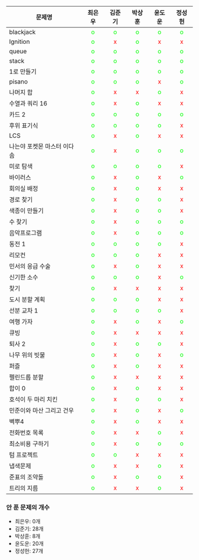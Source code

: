 |문제명| 최은우 | 김준기  | 박상훈  | 윤도운  | 정성헌 |
|------|:-------:|:-------:|:-------:|:-------:|:-------:|
|blackjack|<span style="color: #0f0">o</span>|<span style="color: #0f0">o</span>|<span style="color: #0f0">o</span>|<span style="color: #0f0">o</span>|<span style="color: #0f0">o</span>|
|Ignition|<span style="color: #0f0">o</span>|<span style="color: #f00">x</span>|<span style="color: #0f0">o</span>|<span style="color: #f00">x</span>|<span style="color: #f00">x</span>|
|queue|<span style="color: #0f0">o</span>|<span style="color: #0f0">o</span>|<span style="color: #0f0">o</span>|<span style="color: #0f0">o</span>|<span style="color: #0f0">o</span>|
|stack|<span style="color: #0f0">o</span>|<span style="color: #0f0">o</span>|<span style="color: #0f0">o</span>|<span style="color: #0f0">o</span>|<span style="color: #0f0">o</span>|
|1로 만들기|<span style="color: #0f0">o</span>|<span style="color: #0f0">o</span>|<span style="color: #0f0">o</span>|<span style="color: #0f0">o</span>|<span style="color: #0f0">o</span>|
|pisano|<span style="color: #0f0">o</span>|<span style="color: #0f0">o</span>|<span style="color: #0f0">o</span>|<span style="color: #f00">x</span>|<span style="color: #0f0">o</span>|
|나머지 합|<span style="color: #0f0">o</span>|<span style="color: #f00">x</span>|<span style="color: #f00">x</span>|<span style="color: #0f0">o</span>|<span style="color: #f00">x</span>|
|수열과 쿼리 16|<span style="color: #0f0">o</span>|<span style="color: #f00">x</span>|<span style="color: #0f0">o</span>|<span style="color: #f00">x</span>|<span style="color: #f00">x</span>|
|카드 2|<span style="color: #0f0">o</span>|<span style="color: #0f0">o</span>|<span style="color: #0f0">o</span>|<span style="color: #0f0">o</span>|<span style="color: #0f0">o</span>|
|후위 표기식|<span style="color: #0f0">o</span>|<span style="color: #0f0">o</span>|<span style="color: #0f0">o</span>|<span style="color: #0f0">o</span>|<span style="color: #f00">x</span>|
|LCS|<span style="color: #0f0">o</span>|<span style="color: #f00">x</span>|<span style="color: #0f0">o</span>|<span style="color: #f00">x</span>|<span style="color: #f00">x</span>|
|나는야 포켓몬 마스터 이다솜|<span style="color: #0f0">o</span>|<span style="color: #f00">x</span>|<span style="color: #0f0">o</span>|<span style="color: #0f0">o</span>|<span style="color: #0f0">o</span>|
|미로 탐색|<span style="color: #0f0">o</span>|<span style="color: #0f0">o</span>|<span style="color: #0f0">o</span>|<span style="color: #0f0">o</span>|<span style="color: #f00">x</span>|
|바이러스|<span style="color: #0f0">o</span>|<span style="color: #f00">x</span>|<span style="color: #0f0">o</span>|<span style="color: #f00">x</span>|<span style="color: #0f0">o</span>|
|회의실 배정|<span style="color: #0f0">o</span>|<span style="color: #f00">x</span>|<span style="color: #0f0">o</span>|<span style="color: #f00">x</span>|<span style="color: #f00">x</span>|
|경로 찾기|<span style="color: #0f0">o</span>|<span style="color: #f00">x</span>|<span style="color: #0f0">o</span>|<span style="color: #0f0">o</span>|<span style="color: #f00">x</span>|
|색종이 만들기|<span style="color: #0f0">o</span>|<span style="color: #f00">x</span>|<span style="color: #0f0">o</span>|<span style="color: #0f0">o</span>|<span style="color: #f00">x</span>|
|수 찾기|<span style="color: #0f0">o</span>|<span style="color: #f00">x</span>|<span style="color: #0f0">o</span>|<span style="color: #0f0">o</span>|<span style="color: #0f0">o</span>|
|음악프로그램|<span style="color: #0f0">o</span>|<span style="color: #f00">x</span>|<span style="color: #0f0">o</span>|<span style="color: #0f0">o</span>|<span style="color: #0f0">o</span>|
|동전 1|<span style="color: #0f0">o</span>|<span style="color: #0f0">o</span>|<span style="color: #0f0">o</span>|<span style="color: #0f0">o</span>|<span style="color: #f00">x</span>|
|리모컨|<span style="color: #0f0">o</span>|<span style="color: #0f0">o</span>|<span style="color: #0f0">o</span>|<span style="color: #f00">x</span>|<span style="color: #f00">x</span>|
|민서의 응급 수술|<span style="color: #0f0">o</span>|<span style="color: #f00">x</span>|<span style="color: #0f0">o</span>|<span style="color: #f00">x</span>|<span style="color: #f00">x</span>|
|신기한 소수|<span style="color: #0f0">o</span>|<span style="color: #0f0">o</span>|<span style="color: #0f0">o</span>|<span style="color: #f00">x</span>|<span style="color: #0f0">o</span>|
|찾기|<span style="color: #0f0">o</span>|<span style="color: #f00">x</span>|<span style="color: #f00">x</span>|<span style="color: #f00">x</span>|<span style="color: #f00">x</span>|
|도시 분할 계획|<span style="color: #0f0">o</span>|<span style="color: #0f0">o</span>|<span style="color: #0f0">o</span>|<span style="color: #f00">x</span>|<span style="color: #f00">x</span>|
|선분 교차 1|<span style="color: #0f0">o</span>|<span style="color: #0f0">o</span>|<span style="color: #0f0">o</span>|<span style="color: #0f0">o</span>|<span style="color: #f00">x</span>|
|여행 가자|<span style="color: #0f0">o</span>|<span style="color: #f00">x</span>|<span style="color: #0f0">o</span>|<span style="color: #f00">x</span>|<span style="color: #0f0">o</span>|
|큐빙|<span style="color: #0f0">o</span>|<span style="color: #f00">x</span>|<span style="color: #f00">x</span>|<span style="color: #f00">x</span>|<span style="color: #f00">x</span>|
|퇴사 2|<span style="color: #0f0">o</span>|<span style="color: #f00">x</span>|<span style="color: #0f0">o</span>|<span style="color: #0f0">o</span>|<span style="color: #f00">x</span>|
|나무 위의 빗물|<span style="color: #0f0">o</span>|<span style="color: #f00">x</span>|<span style="color: #0f0">o</span>|<span style="color: #f00">x</span>|<span style="color: #0f0">o</span>|
|퍼즐|<span style="color: #0f0">o</span>|<span style="color: #f00">x</span>|<span style="color: #0f0">o</span>|<span style="color: #f00">x</span>|<span style="color: #f00">x</span>|
|펠린드롭 분할|<span style="color: #0f0">o</span>|<span style="color: #f00">x</span>|<span style="color: #f00">x</span>|<span style="color: #f00">x</span>|<span style="color: #f00">x</span>|
|합이 0|<span style="color: #0f0">o</span>|<span style="color: #f00">x</span>|<span style="color: #0f0">o</span>|<span style="color: #f00">x</span>|<span style="color: #f00">x</span>|
|호석이 두 마리 치킨|<span style="color: #0f0">o</span>|<span style="color: #f00">x</span>|<span style="color: #0f0">o</span>|<span style="color: #0f0">o</span>|<span style="color: #f00">x</span>|
|민준이와 마산 그리고 건우|<span style="color: #0f0">o</span>|<span style="color: #f00">x</span>|<span style="color: #0f0">o</span>|<span style="color: #f00">x</span>|<span style="color: #0f0">o</span>|
|벽뿌4|<span style="color: #0f0">o</span>|<span style="color: #f00">x</span>|<span style="color: #0f0">o</span>|<span style="color: #f00">x</span>|<span style="color: #f00">x</span>|
|전화번호 목록|<span style="color: #0f0">o</span>|<span style="color: #f00">x</span>|<span style="color: #f00">x</span>|<span style="color: #0f0">o</span>|<span style="color: #f00">x</span>|
|최소비용 구하기|<span style="color: #0f0">o</span>|<span style="color: #f00">x</span>|<span style="color: #0f0">o</span>|<span style="color: #0f0">o</span>|<span style="color: #0f0">o</span>|
|텀 프로젝트|<span style="color: #0f0">o</span>|<span style="color: #0f0">o</span>|<span style="color: #f00">x</span>|<span style="color: #f00">x</span>|<span style="color: #f00">x</span>|
|냅색문제|<span style="color: #0f0">o</span>|<span style="color: #f00">x</span>|<span style="color: #f00">x</span>|<span style="color: #0f0">o</span>|<span style="color: #f00">x</span>|
|준표의 조약돌|<span style="color: #0f0">o</span>|<span style="color: #f00">x</span>|<span style="color: #0f0">o</span>|<span style="color: #0f0">o</span>|<span style="color: #f00">x</span>|
|트리의 지름|<span style="color: #0f0">o</span>|<span style="color: #f00">x</span>|<span style="color: #f00">x</span>|<span style="color: #0f0">o</span>|<span style="color: #f00">x</span>|

### 안 푼 문제의 개수
- 최은우: 0개
- 김준기: 28개
- 박상훈: 8개
- 윤도운: 20개
- 정성헌: 27개

